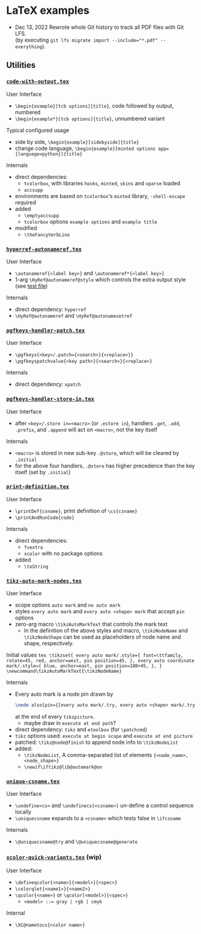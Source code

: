 # LaTeX examples

- Dec 13, 2022
    Rewrote whole Git history to track all PDF files with Git LFS.\
    (by executing `git lfs migrate import --include="*.pdf" --everything`).

## Utilities

### [`code-with-output.tex`](utilities/code-with-output.tex)

User Interface
 - `\begin{example}[tcb options]{title}`, code followed by output, numbered 
 - `\begin{example*}[tcb options]{title}`, unnumbered variant

Typical configured usage
 - side by side, `\begin{example}[sidebyside]{title}`
 - change code language, `\begin{example}[minted options app={language=python}]{title}`

Internals
 - direct dependencies: 
   - `tcolorbox`, with libraries `hooks`, `minted`, `skins` and `xparse` loaded
   - `accsupp`
 - environments are based on `tcolorbox`'s  `minted` library, `-shell-escape` required
 - added
   - `\emptyaccsupp`
   - `tcolorbox` options `example options` and `example title`
 - modified
   - `\theFancyVerbLine`


### [`hyperref-autonameref.tex`](utilities/hyperref-autonameref.tex)

User Interface
  - `\autonameref{<label key>}` and `\autonameref*{<label key>}`
  - 1-arg `\HyRef@autonameref@style` which controls the extra output style (see [test file](test/hyperref-autonameref-test.tex))

Internals
  - direct dependency: `hyperref`
  - `\HyRef@autonameref` and `\HyRef@autonamesetref`


### [`pgfkeys-handler-patch.tex`](utilities/pgfkeys-handler-patch.tex)

User Interface
 - `\pgfkeys{<key>/.patch={<search>}{<replace>}}`
 - `\pgfkeyspatchvalue{<key path>}{<search>}{<replace>}`

Internals
 - direct dependency: `xpatch`


### [`pgfkeys-handler-store-in.tex`](utilities/pgfkeys-handler-store-in.tex)

User Interface
 - after `<key>/.store in=<macro>` (or `.estore in`), handlers `.get`, `.add`, `.prefix`, and `.append` will act on `<macro>`, not the key itself

Internals
 - `<macro>` is stored in new sub-key `.@store`, which will be cleared by `.initial`
 - for the above four handlers, `.@store` has higher precedence than the key itself (set by `.initial`)


### [`print-definition.tex`](utilities/print-definition.tex)

User Interface
 - `\printDef{csname}`, print definition of `\cs{csname}`
 - `\printAndRunCode{code}`

Internals
 - direct dependencies:
   - `fvextra`
   - `xcolor` with no package options
 - added
   - `\toString`


### [`tikz-auto-mark-nodes.tex`](utilities/tikz-auto-mark-nodes.tex)

User Interface
 - scope options `auto mark` and `no auto mark`
 - styles `every auto mark` and `every auto <shape> mark` that accept `pin` options
 - zero-arg macro `\tikzAutoMarkText` that controls the mark text
   - In the definition of the above styles and macro, `\tikzNodeName` and `\tikzNodeShape` can be used as placeholders of node name and shape, respectively.

Initial values
    ```tex
    \tikzset{
      every auto mark/.style={
        font=\ttfamily, rotate=45,
        red, anchor=west, pin position=45,
      },
      every auto coordinate mark/.style={
        blue, anchor=east, pin position=180+45,
      },
    }
    \newcommand\tikzAutoMarkText{\tikzNodeName}
    ```

Internals
 - Every auto mark is a node pin drawn by 
    ```tex
    \node also[pin={[every auto mark/.try, every auto <shape> mark/.try]{\tikzAutoMarkText}}] (\tikzNodeName);
    ```
    at the end of every `tikzpicture`.
    - maybe draw in `execute at end path`?
 - direct dependency: `tikz` and `etoolbox` (for `\patchcmd`)
 - `tikz` options used: `execute at begin scope` and `execute at end picture`
 - patched: `\tikz@node@finish` to append node info to `\tikzNodeList`
 - added:
    - `\tikzNodeList`, A comma-separated list of elements `{<node_name>, <node_shape>}`
    - `\newif\iftikz@lib@automark@on`

### [`unique-csname.tex`](utilities/unique-csname.tex)

User Interface
 - `\undefine<cs>` and `\undefinecs{<csname>}` un-define a control sequence locally
 - `\uniquecsname` expands to a `<csname>` which tests false in `\ifcsname`

Internals
 - `\@uniquecsname@try` and `\@uniquecsname@generate`

### [`xcolor-quick-variants.tex`](utilities/xcolor-quick-variants.tex) (wip)

User Interface
 - `\defineqcolor{<name>}{<model>}{<spec>}`
 - `\colorqlet{<name1>}{<name2>}`
 - `\qcolor{<name>}` or `\qcolor[<model>]{<spec>}`
   - `<model> ::= gray | rgb | cmyk`

Internal
 - `\XC@nametocs{<color name>}`
